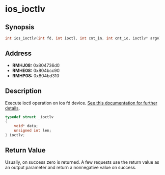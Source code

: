 # ios_ioctlv



Synopsis
--------
```C++
int ios_ioctlv(int fd, int ioctl, int cnt_in, int cnt_io, ioctlv* argv);
```



Address
-------
 * __RMHJ08:__ 0x804736d0
 * __RMHE08:__ 0x804bcc90
 * __RMHP08:__ 0x804bd310



Description
-----------
Execute ioctl operation on ios fd device.
[See this documentation for further details](http://wiibrew.org/wiki/IOS).
```C++
typedef struct _ioctlv
{
	void* data;
	unsigned int len;
} ioctlv;
```



Return Value
------------
Usually, on success zero is returned. A few requests use the return value as
an output parameter and return a nonnegative value on success.
